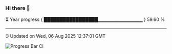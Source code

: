 ### Hi there 👋

⏳ Year progress { █████████████████▁▁▁▁▁▁▁▁▁▁▁▁▁ } 59.60 %

---

⏰ Updated on Wed, 06 Aug 2025 12:37:01 GMT

![Progress Bar CI](https://github.com/liununu/liununu/workflows/Progress%20Bar%20CI/badge.svg)
